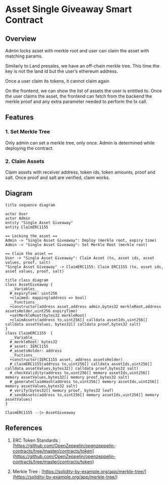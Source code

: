 # Asset Single Giveaway Smart Contract

## Overview

Admin locks asset with merkle root and user can claim the asset with matching params.

Similarly to Land presales, we have an off-chain merkle tree.
This time the key is not the land id but the user’s ethereum address.

Once a user claim its tokens, it cannot claim again

On the frontend, we can show the list of assets the user is entitled to. Once the user claims the asset, the frontend can fetch from the backend the merkle proof and any extra parameter needed to perform the tx call.

## Features

### 1. Set Merkle Tree

Only admin can set a merkle tree, only once. Admin is determined while deploying the contract.

### 2. Claim Assets

Claim assets with receiver address, token ids, token amounts, proof and salt.
Once proof and salt are verified, claim works.

## Diagram
```plantuml
title sequence diagram

actor User
actor Admin
entity "Single Asset Giveaway"
entity ClaimERC1155

== Locking the asset ==
Admin -> "Single Asset Giveaway": Deploy (merkle root, expiry time)
Admin -> "Single Asset Giveaway": Set Merkle Root (merkle root)

== Claim the asset ==
User -> "Single Asset Giveaway": Claim Asset (to, asset ids, asset values, proof, salt)
"Single Asset Giveaway" -> ClaimERC1155: Claim ERC1155 (to, asset ids, asset values, proof, salt)
```

```plantuml
title class diagram
class AssetGiveaway {
  __Variables__
  #_expiryTime: uint256
  +claimed: mapping(address => bool)
  __Functions__
  +constructor(address asset,address admin,bytes32 merkleRoot,address assetsHolder,uint256 expiryTime)
  +setMerkleRoot(bytes32 merkleRoot)
  +claimAssets(address to,uint256[] calldata assetIds,uint256[] calldata assetValues, bytes32[] calldata proof,bytes32 salt)
}
class ClaimERC1155  {
  __Variable__
  #_merkleRoot: bytes32
  #_asset: IERC1155
  #_assetsHolder: address
  __Fuctions__
  +constructor(IERC1155 asset, address assetsHolder)
  #_claimERC1155(address to,uint256[] calldata assetIds,uint256[] calldata assetValues,bytes32[] calldata proof,bytes32 salt)
  #_checkValidity(address to,uint256[] memory assetIds,uint256[] memory assetValues,bytes32[] memory proof,bytes32 salt)
  #_generateClaimHash(address to,uint256[] memory assetIds,uint256[] memory assetValues,bytes32 salt)
  #_verify(bytes32[] memory proof, bytes32 leaf)
  #_sendAssets(address to,uint256[] memory assetIds,uint256[] memory assetValues)
}

ClaimERC1155 --|> AssetGiveaway
```

## References

1. ERC Token Standards : [https://github.com/OpenZeppelin/openzeppelin-contracts/tree/master/contracts/token](https://github.com/OpenZeppelin/openzeppelin-contracts/tree/master/contracts/token)

2. Merkle Tree : [https://solidity-by-example.org/app/merkle-tree/](https://solidity-by-example.org/app/merkle-tree/)